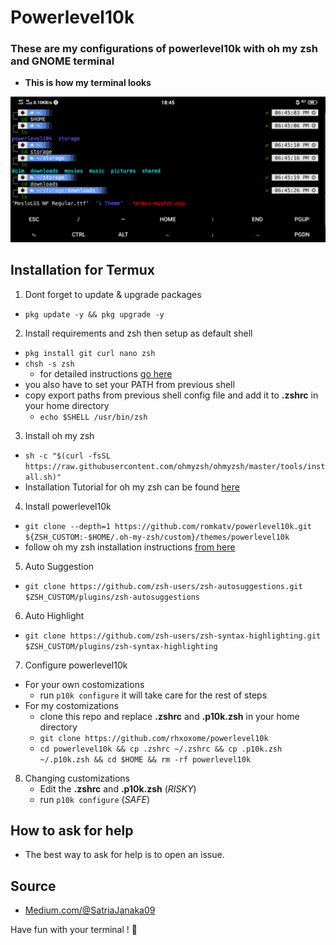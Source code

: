 # Powerlevel10k
### These are my configurations of powerlevel10k with oh my zsh and GNOME terminal
- **This is how my terminal looks**
<img src="Screenshot_20221210_184544.jpg">

## Installation for Termux
1. Dont forget to update & upgrade packages
  - `pkg update -y && pkg upgrade -y`
2. Install requirements and zsh then setup as default shell
  - `pkg install git curl nano zsh`
  - `chsh -s zsh`
    - for detailed instructions <a href="https://github.com/ohmyzsh/ohmyzsh/wiki/Installing-ZSH">go here</a>
  - you also have to set your PATH from previous shell
  - copy export paths from previous shell config file and add it to **.zshrc** in your home directory
    - `echo $SHELL
      /usr/bin/zsh`
3. Install oh my zsh
  - `sh -c "$(curl -fsSL https://raw.githubusercontent.com/ohmyzsh/ohmyzsh/master/tools/install.sh)"`
  - Installation Tutorial for oh my zsh can be found <a href="https://github.com/ohmyzsh/ohmyzsh#basic-installation">here</a> 
4. Install powerlevel10k
  - `git clone --depth=1 https://github.com/romkatv/powerlevel10k.git ${ZSH_CUSTOM:-$HOME/.oh-my-zsh/custom}/themes/powerlevel10k`
  - follow oh my zsh installation instructions <a href="https://github.com/romkatv/powerlevel10k#installation">from here</a>
5. Auto Suggestion
  - `git clone https://github.com/zsh-users/zsh-autosuggestions.git $ZSH_CUSTOM/plugins/zsh-autosuggestions`
6. Auto Highlight
  - `git clone https://github.com/zsh-users/zsh-syntax-highlighting.git $ZSH_CUSTOM/plugins/zsh-syntax-highlighting`
7. Configure powerlevel10k
  - For your own costomizations
    - run `p10k configure` it will take care for the rest of steps
  - For my costomizations
    - clone this repo and replace **.zshrc** and **.p10k.zsh** in your home directory
    - `git clone https://github.com/rhxoxome/powerlevel10k`
    - `cd powerlevel10k && cp .zshrc ~/.zshrc && cp .p10k.zsh ~/.p10k.zsh && cd $HOME && rm -rf powerlevel10k`     
8. Changing customizations
      - Edit the **.zshrc** and **.p10k.zsh** (*RISKY*)
      - run `p10k configure` (*SAFE*)
## How to ask for help
- The best way to ask for help is to open an issue.
## Source
- <a href="https://medium.com/@satriajanaka09/setup-zsh-oh-my-zsh-powerlevel10k-on-ubuntu-20-04-c4a4052508fd">Medium.com/@SatriaJanaka09</a>

Have fun with your terminal ! 🎉
